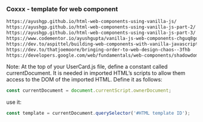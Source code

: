 ### Coxxx - template for web component
```html
https://ayushgp.github.io/html-web-components-using-vanilla-js/
https://ayushgp.github.io/html-web-components-using-vanilla-js-part-2/
https://ayushgp.github.io/html-web-components-using-vanilla-js-part-3/
https://www.codementor.io/ayushgupta/vanilla-js-web-components-chguq8goz
https://dev.to/aspittel/building-web-components-with-vanilla-javascript--jho
https://dev.to/thatjoemoore/bringing-order-to-web-design-chaos--3fhb
https://developers.google.com/web/fundamentals/web-components/shadowdom
```

Note: At the top of your UserCard.js file, define a constant called currentDocument. It is needed in imported HTML’s scripts to allow them access to the DOM of the imported HTML. Define it as follows:
```js
const currentDocument = document.currentScript.ownerDocument;
```
use it:
```js
const template = currentDocument.querySelector('#HTML template ID');
  ```
